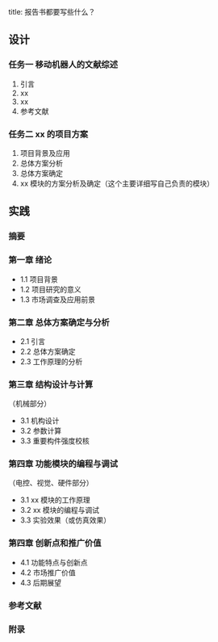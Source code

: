 title: 报告书都要写些什么？

## 设计

### 任务一 移动机器人的文献综述

1. 引言
2. xx
3. xx
4. 参考文献

### 任务二 xx 的项目方案

1. 项目背景及应用
2. 总体方案分析
3. 总体方案确定
4. xx 模块的方案分析及确定（这个主要详细写自己负责的模块）


## 实践

### 摘要

### 第一章 绪论

- 1.1 项目背景
- 1.2 项目研究的意义
- 1.3 市场调查及应用前景

### 第二章 总体方案确定与分析

- 2.1 引言
- 2.2 总体方案确定
- 2.3 工作原理的分析

### 第三章 结构设计与计算

（机械部分）

- 3.1 机构设计
- 3.2 参数计算
- 3.3 重要构件强度校核

### 第四章 功能模块的编程与调试

（电控、视觉、硬件部分）

- 3.1 xx 模块的工作原理
- 3.2 xx 模块的编程与调试
- 3.3 实验效果（或仿真效果）

### 第四章 创新点和推广价值

- 4.1 功能特点与创新点
- 4.2 市场推广价值
- 4.3 后期展望

### 参考文献

### 附录
